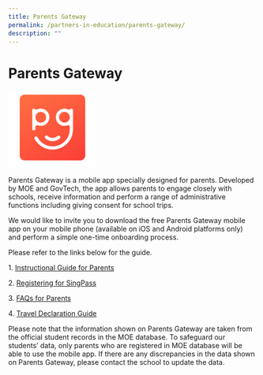 ```yaml
---
title: Parents Gateway
permalink: /partners-in-education/parents-gateway/
description: ""
---
```

# Parents Gateway

<img src="/images/Partners%20in%20Education/PG.png"
     style="width:35%">
		 
Parents Gateway is a mobile app specially designed for parents. Developed by MOE and GovTech, the app allows parents to engage closely with schools, receive information and perform a range of administrative functions including giving consent for school trips.  
  
We would like to invite you to download the free Parents Gateway mobile app on your mobile phone (available on iOS and Android platforms only) and perform a simple one-time onboarding process.  
  
Please refer to the links below for the guide.  
  

1. [Instructional Guide for Parents](https://greenridgepri.moe.edu.sg/qql/slot/u547/Partners%20in%20Education/P.Gateway/Instructional%20Guide%20for%20Parents%20Gateway.pdf)  

2. [Registering for SingPass](https://greenridgepri.moe.edu.sg/qql/slot/u547/Partners%20in%20Education/P.Gateway/PG%20-%20Registering%20for%20SingPass.pdf)

3. [FAQs for Parents](https://greenridgepri.moe.edu.sg/qql/slot/u547/Partners%20in%20Education/P.Gateway/PG%20FAQs%20for%20Parents.pdf)

4. [Travel Declaration Guide](http://greenridgepri.moe.edu.sg/qql/slot/u547/Partners%20in%20Education/P.Gateway/PG.Travel.Declaration.Guide.pdf)

Please note that the information shown on Parents Gateway are taken from the official student records in the MOE database. To safeguard our students’ data, only parents who are registered in MOE database will be able to use the mobile app. If there are any discrepancies in the data shown on Parents Gateway, please contact the school to update the data.